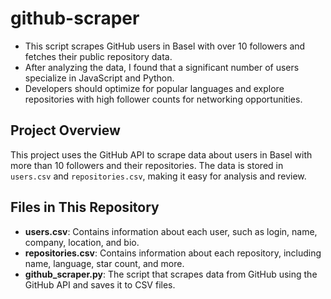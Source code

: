 # github-scraper
- This script scrapes GitHub users in Basel with over 10 followers and fetches their public repository data.
- After analyzing the data, I found that a significant number of users specialize in JavaScript and Python.
- Developers should optimize for popular languages and explore repositories with high follower counts for networking opportunities.

## Project Overview
This project uses the GitHub API to scrape data about users in Basel with more than 10 followers and their repositories. The data is stored in `users.csv` and `repositories.csv`, making it easy for analysis and review.

## Files in This Repository
- **users.csv**: Contains information about each user, such as login, name, company, location, and bio.
- **repositories.csv**: Contains information about each repository, including name, language, star count, and more.
- **github_scraper.py**: The script that scrapes data from GitHub using the GitHub API and saves it to CSV files.